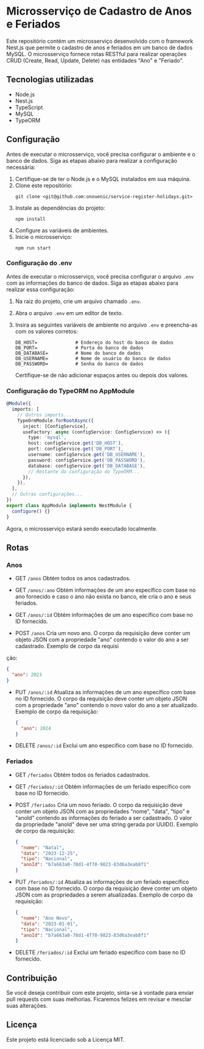 # Microsserviço de Cadastro de Anos e Feriados

Este repositório contém um microsserviço desenvolvido com o framework Nest.js que permite o cadastro de anos e feriados em um banco de dados MySQL. O microsserviço fornece rotas RESTful para realizar operações CRUD (Create, Read, Update, Delete) nas entidades "Ano" e "Feriado".

## Tecnologias utilizadas

- Node.js
- Nest.js
- TypeScript
- MySQL
- TypeORM

## Configuração

Antes de executar o microsserviço, você precisa configurar o ambiente e o banco de dados. Siga as etapas abaixo para realizar a configuração necessária:

1. Certifique-se de ter o Node.js e o MySQL instalados em sua máquina.
2. Clone este repositório:
   ```
   git clone <git@github.com:onouenic/service-register-holidays.git>
   ```
3. Instale as dependências do projeto:
   ```
   npm install
   ```
4. Configure as variáveis de ambientes.
7. Inicie o microsserviço:
   ```
   npm run start
   ```

### Configuração do .env

Antes de executar o microsserviço, você precisa configurar o arquivo `.env` com as informações do banco de dados. Siga as etapas abaixo para realizar essa configuração:

1. Na raiz do projeto, crie um arquivo chamado `.env`.
2. Abra o arquivo `.env` em um editor de texto.
3. Insira as seguintes variáveis de ambiente no arquivo `.env` e preencha-as com os valores corretos:

   ```
   DB_HOST=              # Endereço do host do banco de dados
   DB_PORT=              # Porta do banco de dados
   DB_DATABASE=          # Nome do banco de dados
   DB_USERNAME=          # Nome de usuário do banco de dados
   DB_PASSWORD=          # Senha do banco de dados
   ```

   Certifique-se de não adicionar espaços antes ou depois dos valores.

### Configuração do TypeORM no AppModule

```typescript
@Module({
  imports: [
    // Outros imports...
    TypeOrmModule.forRootAsync({
      inject: [ConfigService],
      useFactory: async (configService: ConfigService) => ({
        type: 'mysql',
        host: configService.get('DB_HOST'),
        port: configService.get('DB_PORT'),
        username: configService.get('DB_USERNAME'),
        password: configService.get('DB_PASSWORD'),
        database: configService.get('DB_DATABASE'),
        // Restante da configuração do TypeORM...
      }),
    }),
  ],
  // Outras configurações...
})
export class AppModule implements NestModule {
  configure() {}
}
```

Agora, o microsserviço estará sendo executado localmente.

## Rotas

### Anos

- GET `/anos`
  Obtém todos os anos cadastrados.

- GET `/anos/:ano`
  Obtém informações de um ano específico com base no ano fornecido e caso o ano não exista no banco, ele cria o ano e seus feriados.

- GET `/anos/:id`
  Obtém informações de um ano específico com base no ID fornecido.

- POST `/anos`
  Cria um novo ano. O corpo da requisição deve conter um objeto JSON com a propriedade "ano" contendo o valor do ano a ser cadastrado. Exemplo de corpo da requisi

ção:

  ```json
  {
    "ano": 2023
  }
  ```

- PUT `/anos/:id`
  Atualiza as informações de um ano específico com base no ID fornecido. O corpo da requisição deve conter um objeto JSON com a propriedade "ano" contendo o novo valor do ano a ser atualizado. Exemplo de corpo da requisição:

  ```json
  {
    "ano": 2024
  }
  ```

- DELETE `/anos/:id`
  Exclui um ano específico com base no ID fornecido.

### Feriados

- GET `/feriados`
  Obtém todos os feriados cadastrados.

- GET `/feriados/:id`
  Obtém informações de um feriado específico com base no ID fornecido.

- POST `/feriados`
  Cria um novo feriado. O corpo da requisição deve conter um objeto JSON com as propriedades "nome", "data", "tipo" e "anoId" contendo as informações do feriado a ser cadastrado. O valor da propriedade "anoId" deve ser uma string gerada por UUID(). Exemplo de corpo da requisição:

  ```json
  {
    "nome": "Natal",
    "data": "2023-12-25",
    "tipo": "Nacional",
    "anoId": "b7a663a0-78d1-4f70-9823-83d6a3eab8f1"
  }
  ```

- PUT `/feriados/:id`
  Atualiza as informações de um feriado específico com base no ID fornecido. O corpo da requisição deve conter um objeto JSON com as propriedades a serem atualizadas. Exemplo de corpo da requisição:

  ```json
  {
    "nome": "Ano Novo",
    "data": "2023-01-01",
    "tipo": "Nacional",
    "anoId": "b7a663a0-78d1-4f70-9823-83d6a3eab8f1"
  }
  ```

- DELETE `/feriados/:id`
  Exclui um feriado específico com base no ID fornecido.

## Contribuição

Se você deseja contribuir com este projeto, sinta-se à vontade para enviar pull requests com suas melhorias. Ficaremos felizes em revisar e mesclar suas alterações.

## Licença

Este projeto está licenciado sob a Licença MIT.

